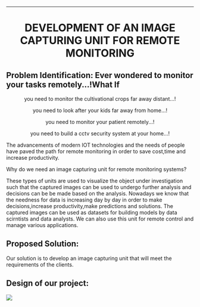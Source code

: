 ___
<h1 align="center"> DEVELOPMENT OF AN IMAGE CAPTURING UNIT FOR REMOTE MONITORING</h1>

## Problem Identification: Ever wondered to monitor your tasks remotely...!What If

<p align="center">you need to monitor the cultivational crops far away distant...!</p>
<p align="center">you need to look after your kids far away from home...!</p>
<p align="center">you need to monitor your patient remotely...!</p>
<p align="center">you need to build a cctv security system at your home...!</p>
          
<p>The advancements of modern IOT technologies and the needs of people have paved the path for remote monitoring in order to save cost,time and increase productivity.
  
  Why do we need an image capturing unit for remote monitoring systems?
  
  These types of units are used to visualize the object under investigation such that the captured images can be used to undergo further analysis and decisions can be be made based on the analysis.
  Nowadays we know that the needness for data is increasing day by day  in order to make decisions,increase productivity,make predictions and solutions. The captured images can be used as datasets for building models by data scirntists and data analysts.
  We can also use this unit for remote control and manage various applications.
  
  ## Proposed Solution:
  
  <p>Our solution is to develop an image capturing unit that will meet the requirements of the clients.</p>
  
  ## Design of our project:
  
  <img align="center" src="https://github.com/cepdnaclk/e18-co227-Development-of-an-Image-Capturing-Unit-for-Remote-Monitoring/blob/main/docs/images/design_1.png">
  
